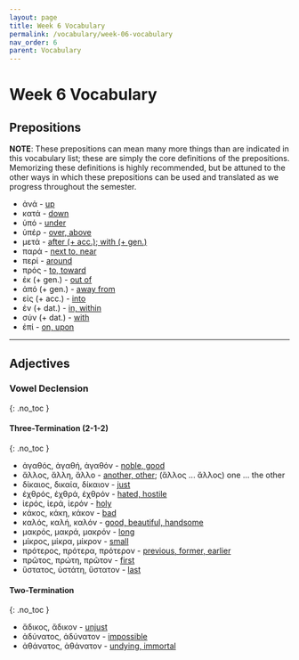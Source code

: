 ```yaml
---
layout: page
title: Week 6 Vocabulary
permalink: /vocabulary/week-06-vocabulary
nav_order: 6
parent: Vocabulary
---
```


# Week 6 Vocabulary

## Prepositions

**NOTE**: These prepositions can mean many more things than are indicated in this vocabulary list; these are simply the core definitions of the prepositions. Memorizing these definitions is highly recommended, but be attuned to the other ways in which these prepositions can be used and translated as we progress throughout the semester.

* ἀνά - [up](https://logeion.uchicago.edu/ἀνά)
* κατά - [down](https://logeion.uchicago.edu/κατά)
* ὑπό - [under](https://logeion.uchicago.edu/ὑπό)
* ὑπέρ - [over, above](https://logeion.uchicago.edu/ὑπέρ)
* μετά - [after (+ acc.); with (+ gen.)](https://logeion.uchicago.edu/μετά)
* παρά - [next to, near](https://logeion.uchicago.edu/παρά)
* περί - [around](https://logeion.uchicago.edu/περί)
* πρός - [to, toward](https://logeion.uchicago.edu/πρός)
* ἐκ (+ gen.) - [out of](https://logeion.uchicago.edu/ἐκ)
* ἀπό (+ gen.) - [away from](https://logeion.uchicago.edu/ἀπό)
* εἰς (+ acc.) - [into](https://logeion.uchicago.edu/εἰς)
* ἐν (+ dat.) - [in, within](https://logeion.uchicago.edu/ἐν)
* σύν (+ dat.) - [with](https://logeion.uchicago.edu/σύν)
* ἐπί - [on, upon](https://logeion.uchicago.edu/ἐπί)

***

## Adjectives

### Vowel Declension
{: .no_toc }

#### Three-Termination (2-1-2)
{: .no_toc }
* ἀγαθός, ἀγαθή, ἀγαθόν - [noble, good](https://logeion.uchicago.edu/ἀγαθός)
* ἄλλος, ἄλλη, ἄλλο - [another, other](https://logeion.uchicago.edu/ἄλλος); (ἄλλος ... ἄλλος) one ... the other
* δίκαιος, δικαία, δίκαιον - [just](https://logeion.uchicago.edu/δίκαιος)
* ἐχθρός, ἐχθρά, ἐχθρόν - [hated, hostile](https://logeion.uchicago.edu/ἐχθρός)
* ἱερός, ἱερά, ἱερόν - [holy](https://logeion.uchicago.edu/ἱερός)
* κάκος, κάκη, κάκον - [bad](https://logeion.uchicago.edu/κάκος)
* καλός, καλή, καλόν - [good, beautiful, handsome](https://logeion.uchicago.edu/καλός)
* μακρός, μακρά, μακρόν - [long](https://logeion.uchicago.edu/μακρός)
* μίκρος, μίκρα, μίκρον - [small](https://logeion.uchicago.edu/μίκρος)
* πρότερος, πρότερα, πρότερον - [previous, former, earlier](https://logeion.uchicago.edu/πρότερος)
* πρῶτος, πρώτη, πρῶτον - [first](https://logeion.uchicago.edu/πρῶτος)
* ὕστατος, ὑστάτη, ὕστατον - [last](https://logeion.uchicago.edu/ὕστατος)

#### Two-Termination
{: .no_toc }
* ἄδικος, ἄδικον - [unjust](https://logeion.uchicago.edu/ἄδικος)
* ἀδύνατος, ἀδύνατον - [impossible](https://logeion.uchicago.edu/ἀδύνατος)
* ἀθάνατος, ἀθάνατον - [undying, immortal](https://logeion.uchicago.edu/ἀθάνατος)


